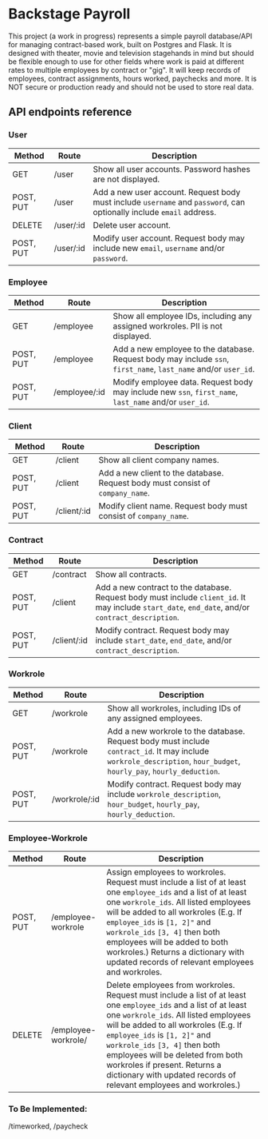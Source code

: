 # Backstage Payroll

This project (a work in progress) represents a simple payroll database/API for managing contract-based work, built on Postgres and Flask. It is designed with theater, movie and television stagehands in mind but should be flexible enough to use for other fields where work is paid at different rates to multiple employees by contract or "gig". It will keep records of employees, contract assignments, hours worked, paychecks and more. It is NOT secure or production ready and should not be used to store real data.

## API endpoints reference
### **User** 

|Method|Route|Description|
|------|-----|-----------|
|GET|/user|Show all user accounts. Password hashes are not displayed.|
|POST, PUT|/user|Add a new user account. Request body must include `username` and `password`, can optionally include `email` address.|
|DELETE|/user/:id|Delete user account.|
|POST, PUT|/user/:id|Modify user account. Request body may include new `email`, `username` and/or `password`.| 

### **Employee**

|Method|Route|Description|
|------|-----|-----------|
|GET|/employee|Show all employee IDs, including any assigned workroles. PII is not displayed.|
|POST, PUT|/employee|Add a new employee to the database. Request body may include `ssn`, `first_name`, `last_name` and/or `user_id`.|
|POST, PUT|/employee/:id|Modify employee data. Request body may include new `ssn`, `first_name`, `last_name` and/or `user_id`. 

### **Client**
|Method|Route|Description|
|------|-----|-----------|
|GET|/client|Show all client company names.|
|POST, PUT|/client|Add a new client to the database. Request body must consist of `company_name`.|
|POST, PUT|/client/:id|Modify client name. Request body must consist of `company_name`. 

### **Contract**
|Method|Route|Description|
|------|-----|-----------|
|GET|/contract|Show all contracts.|
|POST, PUT|/client|Add a new contract to the database. Request body must include `client_id`. It may include `start_date`, `end_date`, and/or `contract_description`. |
|POST, PUT|/client/:id|Modify contract. Request body may include `start_date`, `end_date`, and/or `contract_description`. 

### **Workrole**
|Method|Route|Description|
|------|-----|-----------|
|GET|/workrole|Show all workroles, including IDs of any assigned employees.|
|POST, PUT|/workrole|Add a new workrole to the database. Request body must include `contract_id`. It may include `workrole_description`, `hour_budget`, `hourly_pay`, `hourly_deduction`. |
|POST, PUT|/workrole/:id|Modify contract. Request body may include `workrole_description`, `hour_budget`, `hourly_pay`, `hourly_deduction`. 

### **Employee-Workrole**
|Method|Route|Description|
|------|-----|-----------|
|POST, PUT|/employee-workrole|Assign employees to workroles. Request must include a list of at least one `employee_ids` and a list of at least one `workrole_ids`. All listed employees will be added to all workroles (E.g. If `employee_ids` is `[1, 2]"` and `workrole_ids` `[3, 4]` then both employees will be added to both workroles.) Returns a dictionary with updated records of relevant employees and workroles.|
|DELETE|/employee-workrole/| Delete employees from workroles. Request must include a list of at least one `employee_ids` and a list of at least one `workrole_ids`. All listed employees will be added to all workroles (E.g. If `employee_ids` is `[1, 2]"` and `workrole_ids` `[3, 4]` then both employees will be deleted from both workroles if present. Returns a dictionary with updated records of relevant employees and workroles.)

### **To Be Implemented**: 
/timeworked, /paycheck
